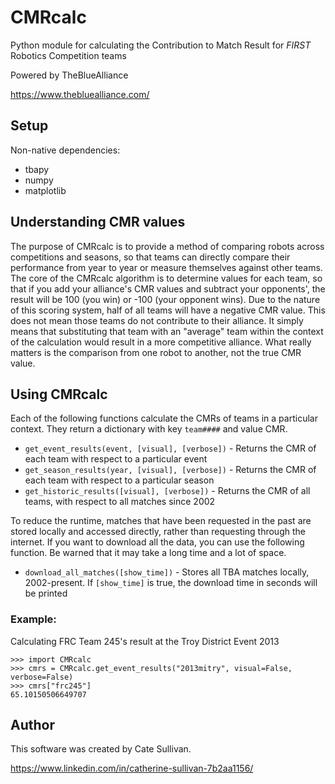 # CMRcalc
Python module for calculating the Contribution to Match Result for *FIRST* Robotics Competition teams

Powered by TheBlueAlliance

https://www.thebluealliance.com/

## Setup
Non-native dependencies:
* tbapy
* numpy
* matplotlib

## Understanding CMR values
The purpose of CMRcalc is to provide a method of comparing robots across competitions and seasons, so that teams can directly compare their performance from year to year or measure themselves against other teams.
The core of the CMRcalc algorithm is to determine values for each team, so that if you add your alliance's CMR values and subtract your opponents', the result will be 100 (you win) or -100 (your opponent wins).
Due to the nature of this scoring system, half of all teams will have a negative CMR value. This does not mean those teams do not contribute to their alliance. It simply means that substituting that team with an "average" team within the context of the calculation would result in a more competitive alliance. What really matters is the comparison from one robot to another, not the true CMR value.

## Using CMRcalc
Each of the following functions calculate the CMRs of teams in a particular context. They return a dictionary with key `team####` and value CMR.
* `get_event_results(event, [visual], [verbose])` - Returns the CMR of each team with respect to a particular event
* `get_season_results(year, [visual], [verbose])` - Returns the CMR of each team with respect to a particular season
* `get_historic_results([visual], [verbose])` - Returns the CMR of all teams, with respect to all matches since 2002

To reduce the runtime, matches that have been requested in the past are stored locally and accessed directly, rather than requesting through the internet. If you want to download all the data, you can use the following function. Be warned that it may take a long time and a lot of space.
* `download_all_matches([show_time])` - Stores all TBA matches locally, 2002-present. If `[show_time]` is true, the download time in seconds will be printed

### Example:
Calculating FRC Team 245's result at the Troy District Event 2013
```
>>> import CMRcalc
>>> cmrs = CMRcalc.get_event_results("2013mitry", visual=False, verbose=False)
>>> cmrs["frc245"]
65.10150506649707
```

## Author
This software was created by Cate Sullivan.

https://www.linkedin.com/in/catherine-sullivan-7b2aa1156/
